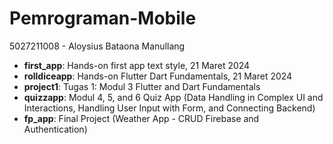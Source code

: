 # Pemrograman-Mobile
5027211008 - Aloysius Bataona Manullang

- **first_app**: Hands-on first app text style, 21 Maret 2024
- **rolldiceapp**: Hands-on Flutter Dart Fundamentals, 21 Maret 2024
- **project1**: Tugas 1: Modul 3 Flutter and Dart Fundamentals
- **quizzapp**: Modul 4, 5, and 6 Quiz App (Data Handling in Complex UI and Interactions, Handling User Input with Form, and Connecting Backend)
- **fp_app**: Final Project (Weather App - CRUD Firebase and Authentication)
